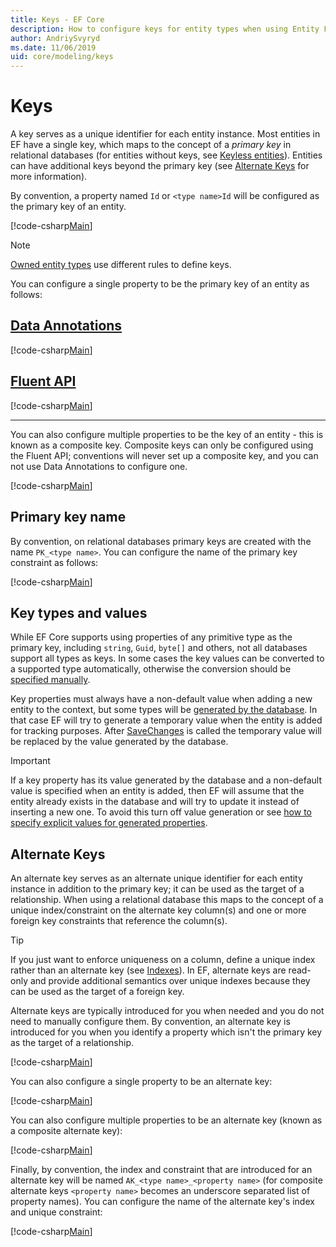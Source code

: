 ```yaml
---
title: Keys - EF Core
description: How to configure keys for entity types when using Entity Framework Core
author: AndriySvyryd
ms.date: 11/06/2019
uid: core/modeling/keys
---
```

# Keys

A key serves as a unique identifier for each entity instance. Most entities in EF have a single key, which maps to the concept of a *primary key* in relational databases (for entities without keys, see [Keyless entities](xref:core/modeling/keyless-entity-types)). Entities can have additional keys beyond the primary key (see [Alternate Keys](#alternate-keys) for more information).

By convention, a property named `Id` or `<type name>Id` will be configured as the primary key of an entity.

[!code-csharp[Main](../../../samples/core/Modeling/Conventions/KeyId.cs?name=KeyId&highlight=3,11)]

> [!NOTE]
> [Owned entity types](xref:core/modeling/owned-entities) use different rules to define keys.

You can configure a single property to be the primary key of an entity as follows:

## [Data Annotations](#tab/data-annotations)

[!code-csharp[Main](../../../samples/core/Modeling/DataAnnotations/KeySingle.cs?name=KeySingle&highlight=3)]

## [Fluent API](#tab/fluent-api)

[!code-csharp[Main](../../../samples/core/Modeling/FluentAPI/KeySingle.cs?name=KeySingle&highlight=4)]

***

You can also configure multiple properties to be the key of an entity - this is known as a composite key. Composite keys can only be configured using the Fluent API; conventions will never set up a composite key, and you can not use Data Annotations to configure one.

[!code-csharp[Main](../../../samples/core/Modeling/FluentAPI/KeyComposite.cs?name=KeyComposite&highlight=4)]

## Primary key name

By convention, on relational databases primary keys are created with the name `PK_<type name>`. You can configure the name of the primary key constraint as follows:

[!code-csharp[Main](../../../samples/core/Modeling/FluentAPI/KeyName.cs?name=KeyName&highlight=5)]

## Key types and values

While EF Core supports using properties of any primitive type as the primary key, including `string`, `Guid`, `byte[]` and others, not all databases support all types as keys. In some cases the key values can be converted to a supported type automatically, otherwise the conversion should be [specified manually](xref:core/modeling/value-conversions).

Key properties must always have a non-default value when adding a new entity to the context, but some types will be [generated by the database](xref:core/modeling/generated-properties). In that case EF will try to generate a temporary value when the entity is added for tracking purposes. After [SaveChanges](/dotnet/api/Microsoft.EntityFrameworkCore.DbContext.SaveChanges) is called the temporary value will be replaced by the value generated by the database.

> [!Important]
> If a key property has its value generated by the database and a non-default value is specified when an entity is added, then EF will assume that the entity already exists in the database and will try to update it instead of inserting a new one. To avoid this turn off value generation or see [how to specify explicit values for generated properties](xref:core/saving/explicit-values-generated-properties).

## Alternate Keys

An alternate key serves as an alternate unique identifier for each entity instance in addition to the primary key; it can be used as the target of a relationship. When using a relational database this maps to the concept of a unique index/constraint on the alternate key column(s) and one or more foreign key constraints that reference the column(s).

> [!TIP]
> If you just want to enforce uniqueness on a column, define a unique index rather than an alternate key (see [Indexes](xref:core/modeling/indexes)). In EF, alternate keys are read-only and provide additional semantics over unique indexes because they can be used as the target of a foreign key.

Alternate keys are typically introduced for you when needed and you do not need to manually configure them. By convention, an alternate key is introduced for you when you identify a property which isn't the primary key as the target of a relationship.

[!code-csharp[Main](../../../samples/core/Modeling/Conventions/AlternateKey.cs?name=AlternateKey&highlight=12)]

You can also configure a single property to be an alternate key:

[!code-csharp[Main](../../../samples/core/Modeling/FluentAPI/AlternateKeySingle.cs?name=AlternateKeySingle&highlight=4)]

You can also configure multiple properties to be an alternate key (known as a composite alternate key):

[!code-csharp[Main](../../../samples/core/Modeling/FluentAPI/AlternateKeyComposite.cs?name=AlternateKeyComposite&highlight=4)]

Finally, by convention, the index and constraint that are introduced for an alternate key will be named `AK_<type name>_<property name>` (for composite alternate keys `<property name>` becomes an underscore separated list of property names). You can configure the name of the alternate key's index and unique constraint:

[!code-csharp[Main](../../../samples/core/Modeling/FluentAPI/AlternateKeyName.cs?name=AlternateKeyName&highlight=5)]
